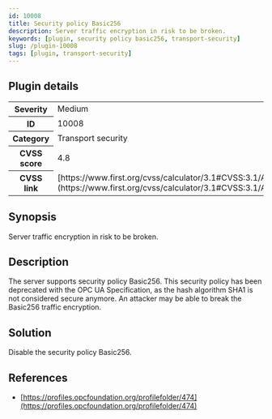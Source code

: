 ```yaml
---
id: 10008
title: Security policy Basic256
description: Server traffic encryption in risk to be broken.
keywords: [plugin, security policy basic256, transport-security]
slug: /plugin-10008
tags: [plugin, transport-security]
---
```


## Plugin details

<table>
  <tr>
    <th>Severity</th>
    <td>Medium</td>
  </tr>
  <tr>
    <th>ID</th>
    <td>10008</td>
  </tr>
    <tr>
    <th>Category</th>
    <td>Transport security</td>
  </tr>
    <tr>
    <th>CVSS score</th>
    <td>4.8</td>
  </tr>
  <tr>
    <th>CVSS link</th>
    <td>[https://www.first.org/cvss/calculator/3.1#CVSS:3.1/AV:N/AC:H/PR:N/UI:N/S:U/C:L/I:L/A:N](https://www.first.org/cvss/calculator/3.1#CVSS:3.1/AV:N/AC:H/PR:N/UI:N/S:U/C:L/I:L/A:N)</td>
  </tr>
</table>

## Synopsis

Server traffic encryption in risk to be broken.

## Description

The server supports security policy Basic256. This security policy has been deprecated with the OPC UA Specification, as the hash algorithm SHA1 is not considered secure anymore. An attacker may be able to break the Basic256 traffic encryption.

## Solution

Disable the security policy Basic256.

## References

* [https://profiles.opcfoundation.org/profilefolder/474](https://profiles.opcfoundation.org/profilefolder/474)
